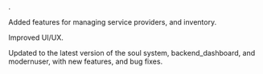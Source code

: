.

Added features for managing service providers, and inventory.

Improved UI/UX.

Updated to the latest version of the soul system, backend_dashboard, and modernuser, with new features, and bug fixes.


